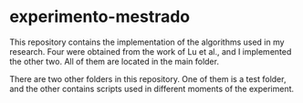 # experimento-mestrado

This repository contains the implementation of the algorithms used in my research. Four were obtained from the work of Lu et al., and I implemented the other two. All of them are located in the main folder.

There are two other folders in this repository. One of them is a test folder, and the other contains scripts used in different moments of the experiment.
